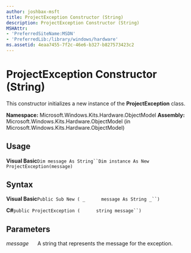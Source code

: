 ```yaml
---
author: joshbax-msft
title: ProjectException Constructor (String)
description: ProjectException Constructor (String)
MSHAttr:
- 'PreferredSiteName:MSDN'
- 'PreferredLib:/library/windows/hardware'
ms.assetid: 4eaa7455-7f2c-46e6-b327-b827573423c2
---
```


# ProjectException Constructor (String)


This constructor initializes a new instance of the **ProjectException** class.

**Namespace:** Microsoft.Windows.Kits.Hardware.ObjectModel **Assembly:** Microsoft.Windows.Kits.Hardware.ObjectModel (in Microsoft.Windows.Kits.Hardware.ObjectModel)

## Usage


**Visual Basic**`Dim message As String``Dim instance As New ProjectException(message)`

## Syntax


**Visual Basic**`Public Sub New ( _`           `message As String _``)`

**C#**`public ProjectException (`           `string message``)`

## Parameters


*message*      A string that represents the message for the exception.

 

 






